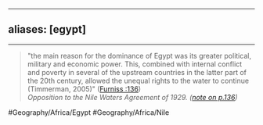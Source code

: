
---
aliases: [egypt]
---



- - -
> "the main reason for the dominance of Egypt was its greater political, military and economic power. This, combined with internal conflict and poverty in several of the upstream countries in the latter part of the 20th century, allowed the unequal rights to the water to continue (Timmerman, 2005)" ([Furniss :136](zotero://open-pdf/library/items/F76U98DX?page=17))  
*Opposition to the Nile Waters Agreement of 1929. ([note on p.136](zotero://open-pdf/library/items/F76U98DX?page=17))*



#Geography/Africa/Egypt 
#Geography/Africa/Nile 